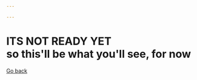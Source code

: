 ```yaml
---

---
```

# ITS NOT READY YET<br>so this'll be what you'll see, for now
[Go back](http://taga.64-b.it)
